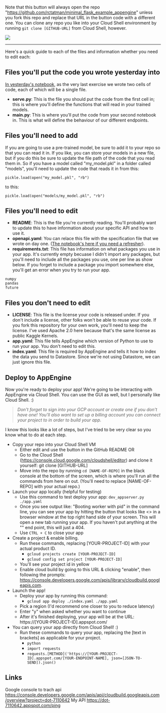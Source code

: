 Note that this button will always open the repo "https://github.com/rctatman/minimal_flask_example_appengine" unless you fork this repo and replace that URL in the button code with a different one. You can clone any repo you like into your Cloud Shell environment by running  `git clone [GITHUB-URL]` from Cloud Shell, however. 

<p>
  <a target="__blank" href="https://console.cloud.google.com/cloudshell/open?git_repo=https://github.com/rctatman/minimal_flask_example_appengine&page=editor&open_in_editor=main.py"><img src="https://user-images.githubusercontent.com/1699357/33573952-bcc79140-d937-11e7-80e1-f3e8f3733624.png"/></a>
</p>

___

Here's a quick guide to each of the files and information whether you need to edit each:

## Files you'll put the code you wrote yesterday into 

[In yesterday's notebook](https://www.kaggle.com/rtatman/careercon-making-an-app-from-your-modeling-code), as the very last exercise we wrote two cells of code, each of which will be a single file. 

* **serve.py**: This is the file you should put the code from the first cell in; this is where you'll define the functions that will read in your trained models.
* **main.py**: This is where you'll put the code from your second notebook in. This is what will define the behaviour of our different endpoints.  

## Files you'll need to add

If you are going to use a pre-trained model, be sure to add it to your repo so that you can read it in. If you like, you can store your models in a new file, but if you do this be sure to update the file path of the code that you read them in. So if you have a model called "my_model.pkl" in a folder called "models", you'll need to update the code that reads it in from this:


```
pickle.load(open("my_model.pkl", "rb")
```

to this:

```
pickle.load(open("models/my_model.pkl", "rb")
```

## Files you'll need to edit

* **README**: This is the file you're currently reading. You'll probably want to update this to have information about your specific API and how to use it.
* **openapi.yaml**: You can relace this file with the specification file that we wrote on day one. ([The notebook's here if you need a refresher](https://www.kaggle.com/rtatman/careercon-intro-to-apis)).
* **requirements.txt**: This file has information on what packages you use in your app. It's currently empty becuase I didn't import any packages, but you'll need to include all the packages you use, one per line as show below. If you forget to include a package you import somewhere else, you'll get an error when you try to run your app.

```
numpy
pandas
future
```

## Files you don't need to edit

* **LICENSE**: This file is the license your code is released under. If you don't include a license, other folks won't be able to reuse your code. If you fork this repository for your own work, you'll need to keep the license. I've used Apache 2.0 here because that's the same license as public Kaggle Kernels. 
* **app.yaml**: This file tells AppEngine which version of Python to use to run your app. You don't need to edit this.
* **index.yaml**: This file is required by AppEngine and tells it how to index the data you send to Datastore. Since we're not using Datastore, we can just ignore this file.

## Deploy to AppEngine

Now you're ready to deploy your app! We're going to be interacting with AppEngine via Cloud Shell. You can use the GUI as well, but I personally like Cloud Shell. :)

> *Don't forget to sign into your GCP account or create one if you don't have one! You'll also want to set up a billing account you can connect your project to in order to build your app.*

I know this looks like a lot of steps, but I've tried to be very clear so you know what to do at each step. 

* Copy your repo into your Cloud Shell VM
    * Either edit and use the button in the GitHub README OR 
    * Go to the Cloud Shell (https://console.cloud.google.com/cloudshell/editor) and clone it yourself: git clone [GITHUB-URL]
    * Move into the repo by running `cd [NAME-OF-REPO]` in the black console at the bottom of the screen, which is where you'll run all the commands from here on out. (You'll need to replace [NAME-OF-REPO] with your actual repo.)
* Launch your app locally (helpful for testing)
    * Use this command to test deploy your app: 
        `dev_appserver.py ./app.yaml`
    * Once you see output like: "Booting worker with pid" in the command line, you can see your app by hitting the button that looks like <> in a browser window at the top right hand side of your screen. This will open a new tab running your app. If you haven't put anything at the "\" end point, this will just a 404. 
    * Use `CTRL + C` to close your app
* Create a project & enable billing.
    * Run these commands, replacing [YOUR-PROJECT-ID] with your actual product ID. 
        * `gcloud projects create [YOUR-PROJECT-ID]`
        * `gcloud config set project [YOUR-PROJECT-ID]`
    * You'll see your project id in yellow
    * Enable cloud build by going to this URL & clicking "enable", then following the prompts: https://console.developers.google.com/apis/library/cloudbuild.googleapis.com. 
* Launch the app!
    * Deploy your app by running this command:
        * `gcloud app deploy ./index.yaml ./app.yaml`
    * Pick a region (I'd recommend one closer to you to reduce latency)
    * Enter "y" when asked whether you want to continue
    * After it's finished deploying, your app will be at the URL: https://[YOUR-PROJECT-ID].appspot.com/
* You can query your app directly from Cloud Shell! :)
    * Run these commands to query your app, replacing the [text in brackets] as applicable for your project.
        * `python`
        * `import requests`
        * `requests.[METHOD]('https://[YOUR-PROJECT-ID].appspot.com/[YOUR-ENDPOINT-NAME], json=[JSON-TO-SEND]).json()`

## Links 
Google console to trach api
https://console.developers.google.com/apis/api/cloudbuild.googleapis.com/overview?project=dot-7110642
My API 
https://dot-7110642.appspot.com/ping
